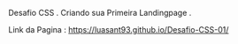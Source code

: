 Desafio CSS . Criando sua Primeira Landingpage . 

Link da Pagina : https://luasant93.github.io/Desafio-CSS-01/




